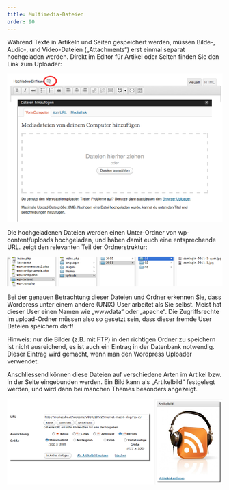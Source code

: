 ```yaml
---
title: Multimedia-Dateien
order: 90
---
```


Während Texte in Artikeln und Seiten gespeichert werden, müssen Bilde-, Audio-, und Video-Dateien („Attachments“) erst einmal separat hochgeladen werden. Direkt im Editor für Artikel oder Seiten finden Sie den Link zum Uploader:


![Abbildung 109: Menü für den Upload von Datei im Editor](/images/wordpress-media-upload.png)


Die hochgeladenen Dateien werden einen Unter-Ordner von wp-content/uploads hochgeladen, und haben damit euch eine entsprechende URL.  zeigt den relevanten Teil der Ordnerstruktur:


![Abbildung 111: Ordnerstruktur für hochgeladene Attachment-Dateien (Audio, Video)](/images/wordpress-uploads.png)


Bei der genauen Betrachtung dieser Dateien und Ordner erkennen Sie, dass Wordpress unter einem andere (UNIX) User arbeitet als Sie selbst. Meist hat dieser User einen Namen wie „wwwdata“ oder „apache“. Die Zugriffsrechte im upload-Ordner müssen also so gesetzt sein, dass dieser fremde User Dateien speichern darf!

Hinweis: nur die Bilder (z.B. mit FTP) in den richtigen Ordner zu speichern ist nicht ausreichend, es ist auch ein Eintrag in der Datenbank notwendig.  Dieser Eintrag wird gemacht, wenn man den Wordpress Uploader verwendet.

Anschliessend können diese Dateien auf verschiedene Arten im Artikel bzw. in der Seite eingebunden werden. Ein Bild kann als „Artikelbild“ festgelegt werden, und wird dann bei manchen Themes besonders angezeigt.


![Abbildung 112: Verwendung von Bildern in Wordpress](/images/wordpress-bild-einfuegen.png)


